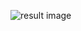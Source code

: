 ![result image](https://github.com/ByNcodee/Apple-Card/assets/169536013/580a279b-2b21-4b11-b318-49a178acbb5e)
